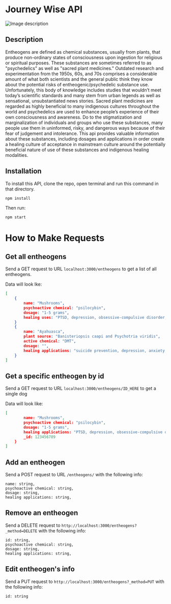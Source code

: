 # Journey Wise API
![Image description](https://images.unsplash.com/photo-1528518290605-1fcc8dcca204?ixlib=rb-1.2.1&ixid=eyJhcHBfaWQiOjEyMDd9&auto=format&fit=crop&w=900&q=60)


## Description

Entheogens are defined as chemical substances, usually from plants, that produce non-ordinary states of consciousness upon ingestion for religious or spiritual purposes. These substances are sometimes referred to as "psychedelics" as well as "sacred plant medicines." Outdated research and experimentation from the 1950s, 60s, and 70s comprises a considerable amount of what both scientists and the general public think they know about the potential risks of entheogenic/psychedelic  substance use. Unfortunately, this body of knowledge includes studies that wouldn’t meet today’s scientific standards and many stem from urban legends as well as sensational, unsubstantiated news stories. Sacred plant medicines are regarded as highly beneficial to many indigenous cultures throughout the world and psychedelics are used to enhance people’s experience of their own consciousness and awareness. Do to the stigmatization and marginalization of individuals and groups who use these substances, many people use them in uninformed, risky, and dangerous ways because of their fear of judgement and intolerance. This api provides valuable information about these substances, including dosages and applications in order create a healing culture of acceptance in mainstream culture around the potentially beneficial nature of use of these substances and indigenous healing modalities.


## Installation

To install this API, clone the repo, open terminal and run this command in that directory.

```bash
npm install
```

Then run:

```bash
npm start
```

# How to Make Requests

## Get all entheogens

Send a GET request to URL `localhost:3000/entheogens` to get a list of all entheogens.

Data will look lke:
```json
[
    {
        name: "Mushrooms",
        psychoactive chemical: "psilocybin",
        dosage: "1-5 grams",
        healing uses: "PTSD, depression, obsessive-compulsive disorder, quitting smoking, drug and alcohol addiction, cluster headaches, and cancer-related or other end-of-life psychological distress"
    }
    {
        name: "Ayahuasca",
        plant source: "Banisteriopsis caapi and Psychotria viridis",
        active chemical: "DMT",
        dosage: "",
        healing applications: "suicide prevention, depression, anxiety, panic and symptoms related to trauma, drug and alcohol addiction treatment"
    }
]
```

## Get a specific entheogen by id

Send a GET request to URL `localhost:3000/entheogens/ID_HERE` to get a single dog

Data will look like:
```json
[
        name: "Mushrooms",
        psychoactive chemical: "psilocybin",
        dosage: "1-5 grams",
        healing applications: "PTSD, depression, obsessive-compulsive disorder, quitting smoking, drug and alcohol addiction, cluster headaches, and cancer-related or other end-of-life psychological distress"
        _id: 123456789
    }
]
```

## Add an entheogen

Send a POST request to URL `/entheogens/` with the following info:

```
name: string,
psychoactive chemical: string,
dosage: string,
healing applications: string,
```

## Remove an entheogen

Send a DELETE request to `http://localhost:3000/entheogens?_method=DELETE` with the following info:

```
id: string,
psychoactive chemical: string,
dosage: string,
healing applications: string,
```

## Edit entheogen's info

Send a PUT request to `http://localhost:3000/entheogens?_method=PUT` with the following info:
```
id: string
```
